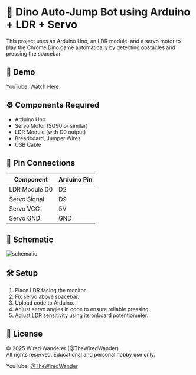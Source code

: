 # 🦖 Dino Auto-Jump Bot using Arduino + LDR + Servo  

This project uses an Arduino Uno, an LDR module, and a servo motor to play the Chrome Dino game automatically by detecting obstacles and pressing the spacebar.

## 🎥 Demo
YouTube: [Watch Here](https://youtu.be/MWaC0_pVWJk?si=Y6doYtkcxfjNwg0X)

## ⚙️ Components Required
- Arduino Uno
- Servo Motor (SG90 or similar)
- LDR Module (with D0 output)
- Breadboard, Jumper Wires
- USB Cable

## 🔌 Pin Connections
| Component     | Arduino Pin |
|---------------|-------------|
| LDR Module D0 | D2          |
| Servo Signal  | D9          |
| Servo VCC     | 5V          |
| Servo GND     | GND         |

## 📐 Schematic
![schematic](schematic.png)

## 🛠️ Setup
1. Place LDR facing the monitor.
2. Fix servo above spacebar.
3. Upload code to Arduino.
4. Adjust servo angles in code to ensure reliable pressing.
5. Adjust LDR sensitivity using its onboard potentiometer.

## 📜 License
© 2025 Wired Wanderer (@TheWiredWander)  
All rights reserved. Educational and personal hobby use only.  

YouTube: [@TheWiredWander](https://youtube.com/@TheWiredWander)
